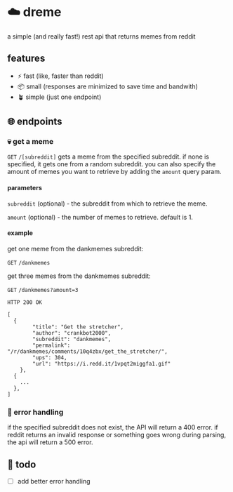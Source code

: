 # ☁️ dreme

a simple (and really fast!) rest api that returns memes from reddit

## features
- ⚡ fast (like, faster than reddit)
- 📦 small (responses are minimized to save time and bandwith)
- 🪴 simple (just one endpoint)


## 🌐 endpoints


### 💀 get a meme
`GET` `/[subreddit]`
gets a meme from the specified subreddit. if none is specified, it gets one from a random subreddit. you can also specify the amount of memes you want to retrieve by adding the `amount` query param.

#### parameters
`subreddit` (optional) - the subreddit from which to retrieve the meme.

`amount` (optional) - the number of memes to retrieve. default is 1.

#### example
get one meme from the dankmemes subreddit:

`GET` `/dankmemes`

get three memes from the dankmemes subreddit:

`GET` `/dankmemes?amount=3`

```
HTTP 200 OK

[
  {
		"title": "Get the stretcher",
		"author": "crankbot2000",
		"subreddit": "dankmemes",
		"permalink": "/r/dankmemes/comments/10q4zbx/get_the_stretcher/",
		"ups": 304,
		"url": "https://i.redd.it/1vpqt2miggfa1.gif"
	},
  {
    ...
  },
]
```
### 🥅 error handling
if the specified subreddit does not exist, the API will return a 400 error.
if reddit returns an invalid response or something goes wrong during parsing, the api will return a 500 error.

## 💭 todo
- [ ] add better error handling
